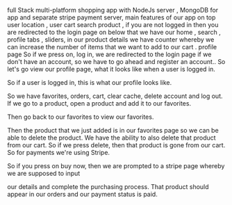 full Stack multi-platform shopping app with NodeJs server , MongoDB for app and separate stripe payment server,  main features of our app on top user location , user cart search product , if you are not logged in then you  are redirected to the login page on below that we have our home , search , profile tabs , sliders, in our product details we have counter whereby we can increase the number of items that we want to add to our cart . profile page So if we press on, log in, we are redirected to the login page if  we don't have an account, so we have to go ahead and register an account.. So let's go view our profile page, what it looks like when a user is logged in.

So if a user is logged in, this is what our profile looks like.

So we have favorites, orders, cart, clear cache, delete account and log out. If we go to a product, open a product and add it to our favorites.

Then go back to our favorites to view our favorites.

Then the product that we just added is in our favorites page so we can be able to delete the product. We have the ability to also delete that product from our cart.
So if we press delete, then that product is gone from our cart. So for payments we're using Stripe.

So if you press on buy now, then we are prompted to a stripe page whereby we are supposed to input

our details and complete the purchasing process. That product should appear in our orders and our payment status is paid.

